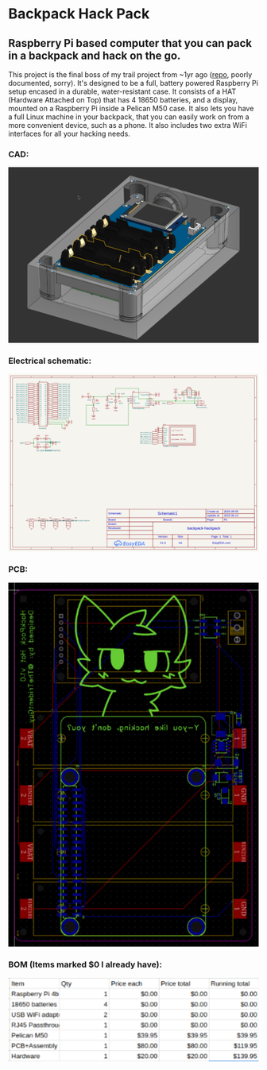 # Backpack Hack Pack
## Raspberry Pi based computer that you can pack in a backpack and hack on the go.
This project is the final boss of my trail project from ~1yr ago ([repo](https://github.com/TheTridentGuy/BlackboxHub), poorly documented, sorry). It's designed to be a full, battery powered Raspberry Pi setup encased in a durable, water-resistant case. It consists of a HAT (Hardware Attached on Top) that has 4 18650 batteries, and a display, mounted on a Raspberry Pi inside a Pelican M50 case. It also lets you have a full Linux machine in your backpack, that you can easily work on from a more convenient device, such as a phone. It also includes two extra WiFi interfaces for all your hacking needs.

### CAD:
![](images/cad2.png)
### Electrical schematic:
![](images/schematic1.png)
### PCB:
![](images/pcb1.png)
### BOM (Items marked $0 I already have):
![](images/bom1.png)